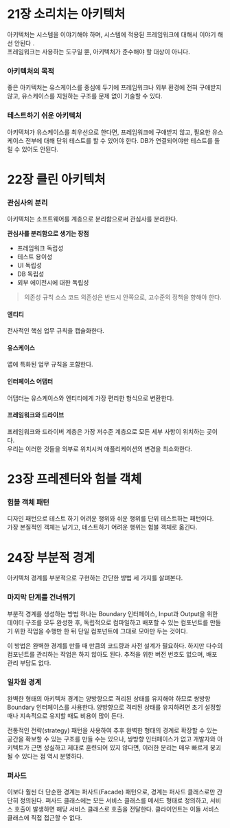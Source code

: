 # 21장 소리치는 아키텍처
아키텍처는 시스템을 이야기해야 하며, 시스템에 적용된 프레임워크에 대해서 이야기 해선 안된다 .  
프레임워크는 사용하는 도구일 뿐, 아키텍처가 준수해야 할 대상이 아니다.  

### 아키텍처의 목적
좋은 아키텍처는 유스케이스를 중심에 두기에 프레임워크나 외부 환경에 전혀 구애받지 않고, 유스케이스를 지원하는 구조를
문제 없이 기술할 수 있다.  

### 테스트하기 쉬운 아키텍처
아키텍처가 유스케이스를 최우선으로 한다면, 프레임워크에 구애받지 않고, 필요한 유스케이스 전부에 대해
단위 테스트를 할 수 있어야 한다. DB가 연결되어야만 테스트를 돌릴 수 있어도 안된다.  

# 22장 클린 아키텍처
### 관심사의 분리
아키텍처는 소프트웨어를 계층으로 분리함으로써 관심사를 분리한다.

**관심사를 분리함으로 생기는 장점**
* 프레임워크 독립성
* 테스트 용이성
* UI 독립성
* DB 독립성
* 외부 에이전시에 대한 독립성

> 의존성 규칙
> 소스 코드 의존성은 반드시 안쪽으로, 고수준의 정책을 향해야 한다.

#### 엔티티
전사적인 핵심 업무 규칙을 캡슐화한다.  

#### 유스케이스
앱에 특화된 업무 규칙을 포함한다.  

#### 인터페이스 어댑터
어댑터는 유스케이스와 엔티티에게 가장 편리한 형식으로 변환한다.  

#### 프레임워크와 드라이브
프레임워크와 드라이버 계층은 가장 저수준 계층으로 모든 세부 사항이 위치하는 곳이다.  
우리는 이러한 것들을 외부로 위치시켜 애플리케이션의 변경을 최소화한다. 

# 23장 프레젠터와 험블 객체
### 험블 객체 패턴
디자인 패턴으로 테스트 하기 어려운 행위와 쉬운 행위를 단위 테스트하는 패턴이다.  
가장 본질적인 객체는 남기고, 테스트하기 어려운 행위는 험블 객체로 옮긴다.  

# 24장 부분적 경계
아키텍처 경계를 부분적으로 구현하는 간단한 방법 세 가지를 살펴본다.

### 마지막 단계를 건너뛰기
부분적 경계를 생성하는 방법 하나는 Boundary 인터페이스, Input과 Output을 위한 데이터 구조를 모두 
완성한 후, 독립적으로 컴파일하고 배포할 수 있는 컴포넌트를 만들기 위한 작업을 수행만 한 뒤 단일 
컴포넌트에 그대로 모아만 두는 것이다.

이 방법은 완벽한 경계를 만들 때 만큼의 코드량과 사전 설계가 필요하다. 하지만 다수의 컴포넌트를 관리하는 작업은 
하지 않아도 된다. 추적을 위한 버전 번호도 없으며, 배포 관리 부담도 없다.

### 일차원 경계
완벽한 형태의 아키텍처 경계는 양방향으로 격리된 상태를 유지해야 하므로 쌍방향 Boundary 인터페이스를 사용한다. 
양방향으로 격리된 상태를 유지하려면 초기 설정할 때나 지속적으로 유지할 때도 비용이 많이 든다.

전통적인 전략(strategy) 패턴을 사용하여 추후 완벽한 형태의 경계로 확장할 수 있는 공간을 확보할 수 있는 
구조를 만들 수는 있으나, 쌍방향 인터페이스가 없고 개발자와 아키텍트가 근면 성실하고 제대로 훈련되어 있지 않다면,
이러한 분리는 매우 빠르게 붕괴될 수 있다는 점 역시 분명하다.

### 퍼사드
이보다 훨씬 더 단순한 경계는 퍼사드(Facade) 패턴으로, 경계는 퍼사드 클래스로만 간단히 정의된다. 
퍼사드 클래스에는 모든 서비스 클래스를 메서드 형태로 정의하고, 서비스 호출이 발생하면 해당 서비스
클래스로 호출을 전달한다. 클라이언트는 이들 서비스 클래스에 직접 접근할 수 없다.  
